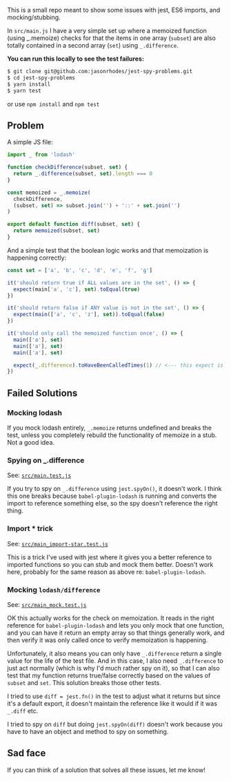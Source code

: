 This is a small repo meant to show some issues with jest, ES6 imports, and mocking/stubbing.

In `src/main.js` I have a very simple set up where a memoized function (using _.memoize) checks for that the items in one array (`subset`) are also totally contained in a second array (`set`) using `_.difference`.

**You can run this locally to see the test failures:**
```sh
$ git clone git@github.com:jasonrhodes/jest-spy-problems.git
$ cd jest-spy-problems
$ yarn install
$ yarn test
```
or use `npm install` and `npm test`

## Problem

A simple JS file:
```js
import _ from 'lodash'

function checkDifference(subset, set) {
  return _.difference(subset, set).length === 0
}

const memoized = _.memoize(
  checkDifference,
  (subset, set) => subset.join('') + '::' + set.join('')
)

export default function diff(subset, set) {
  return memoized(subset, set)
}
```

And a simple test that the boolean logic works and that memoization is happening correctly:
```js
const set = ['a', 'b', 'c', 'd', 'e', 'f', 'g']

it('should return true if ALL values are in the set', () => {
  expect(main['a', 'c'], set).toEqual(true)
})

it('should return false if ANY value is not in the set', () => {
  expect(main(['a', 'c', 'z'], set)).toEqual(false)
})

it('should only call the memoized function once', () => {
  main(['a'], set)
  main(['a'], set)
  main(['a'], set)

  expect(_.difference).toHaveBeenCalledTimes(1) // <--- this expect is the big problem
})
```

## Failed Solutions

### Mocking lodash

If you mock lodash entirely, `_.memoize` returns undefined and breaks the test, unless you completely rebuild the functionality of memoize in a stub. Not a good idea.

### Spying on _.difference

See: [`src/main.test.js`](src/main.test.js)

If you try to spy on `_.difference` using `jest.spyOn()`, it doesn't work. I think this one breaks because `babel-plugin-lodash` is running and converts the import to reference something else, so the spy doesn't reference the right thing.

### Import * trick

See: [`src/main_import-star.test.js`](src/main_import-star.test.js)

This is a trick I've used with jest where it gives you a better reference to imported functions so you can stub and mock them better. Doesn't work here, probably for the same reason as above re: `babel-plugin-lodash`.

### Mocking `lodash/difference`

See: [`src/main_mock.test.js`](src/main_mock.test.js)

OK this actually works for the check on memoization. It reads in the right reference for `babel-plugin-lodash` and lets you only mock that one function, and you can have it return an empty array so that things generally work, and then verify it was only called once to verify memoization is happening.

Unfortunately, it also means you can only have `_.difference` return a single value for the life of the test file. And in this case, I also need `_.difference` to just act normally (which is why I'd much rather spy on it), so that I can also test that my function returns true/false correctly based on the values of `subset` and `set`. This solution breaks those other tests.

I tried to use `diff = jest.fn()` in the test to adjust what it returns but since it's a default export, it doesn't maintain the reference like it would if it was `_.diff` etc.

I tried to spy on `diff` but doing `jest.spyOn(diff)` doesn't work because you have to have an object and method to spy on something.


## Sad face

If you can think of a solution that solves all these issues, let me know!